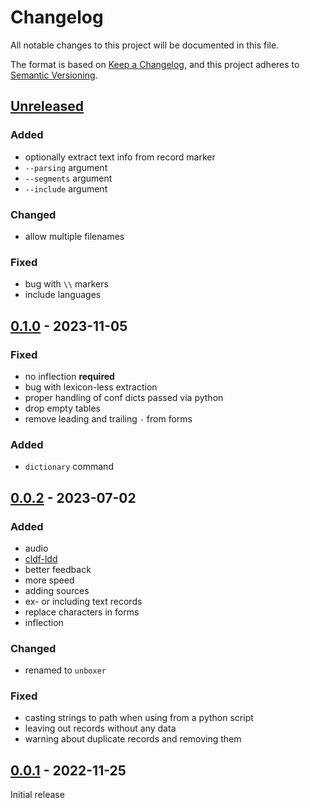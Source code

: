 # Changelog
All notable changes to this project will be documented in this file.

The format is based on [Keep a Changelog](https://keepachangelog.com/en/1.0.0/),
and this project adheres to [Semantic Versioning](https://semver.org/spec/v2.0.0.html).

## [Unreleased]

### Added
* optionally extract text info from record marker
* `--parsing` argument
* `--segments` argument
* `--include` argument

### Changed
* allow multiple filenames

### Fixed
* bug with `\\` markers
* include languages

## [0.1.0] - 2023-11-05

### Fixed
* no inflection **required**
* bug with lexicon-less extraction
* proper handling of conf dicts passed via python
* drop empty tables
* remove leading and trailing `-` from forms

### Added
* `dictionary` command

## [0.0.2] - 2023-07-02

### Added
* audio
* [cldf-ldd](https://fl.mt/cldf-ldd)
* better feedback
* more speed
* adding sources
* ex- or including text records
* replace characters in forms
* inflection

### Changed
* renamed to `unboxer`

### Fixed
* casting strings to path when using from a python script
* leaving out records without any data
* warning about duplicate records and removing them

## [0.0.1] - 2022-11-25

Initial release

[Unreleased]: https://github.com/fmatter/unboxer/compare/v0.1.0...HEAD
[0.1.0]: https://github.com/fmatter/unboxer/compare/v0.0.2...v0.1.0
[0.0.2]: https://github.com/fmatter/unboxer/compare/v0.0.1...v0.0.2
[0.0.1]: https://github.com/fmatter/unboxer/compare/v0.0.1...v0.0.1